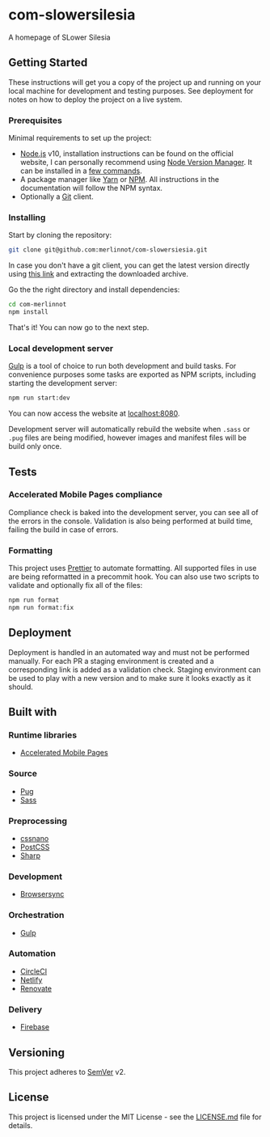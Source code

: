 # com-slowersilesia

A homepage of SLower Silesia

## Getting Started

These instructions will get you a copy of the project up and running on your
local machine for development and testing purposes. See deployment for notes on
how to deploy the project on a live system.

### Prerequisites

Minimal requirements to set up the project:

- [Node.js](https://nodejs.org/en) v10, installation instructions can be
  found on the official website, I can personally recommend using
  [Node Version Manager](https://github.com/creationix/nvm#readme). It can
  be installed in
  a [few commands](https://nodejs.org/en/download/package-manager/#nvm).
- A package manager like [Yarn](https://yarnpkg.com) or
  [NPM](https://www.npmjs.com). All instructions in the documentation will
  follow the NPM syntax.
- Optionally a [Git](https://git-scm.com) client.

### Installing

Start by cloning the repository:

```bash
git clone git@github.com:merlinnot/com-slowersiesia.git
```

In case you don't have a git client, you can get the latest version directly
using [this link](https://github.com/merlinnot/com-merlinnot/archive/master.zip)
and extracting the downloaded archive.

Go the the right directory and install dependencies:

```bash
cd com-merlinnot
npm install
```

That's it! You can now go to the next step.

### Local development server

[Gulp](http://gulpjs.com) is a tool of choice to run both development and
build tasks. For convenience purposes some tasks are exported as NPM scripts,
including starting the development server:

```bash
npm run start:dev
```

You can now access the website at [localhost:8080](http://localhost:8080).

Development server will automatically rebuild the website when `.sass` or `.pug`
files are being modified, however images and manifest files will be build only
once.

## Tests

### Accelerated Mobile Pages compliance

Compliance check is baked into the development server, you can see all of the
errors in the console. Validation is also being performed at build time,
failing the build in case of errors.

### Formatting

This project uses [Prettier](https://prettier.io) to automate formatting. All
supported files in use are being reformatted in a precommit hook. You can
also use two scripts to validate and optionally fix all of the files:

```bash
npm run format
npm run format:fix
```

## Deployment

Deployment is handled in an automated way and must not be performed manually.
For each PR a staging environment is created and a corresponding link is added
as a validation check. Staging environment can be used to play with a new
version and to make sure it looks exactly as it should.

## Built with

### Runtime libraries

- [Accelerated Mobile Pages](https://www.ampproject.org)

### Source

- [Pug](https://pugjs.org)
- [Sass](https://sass-lang.com)

### Preprocessing

- [cssnano](https://cssnano.co)
- [PostCSS](https://postcss.org)
- [Sharp](http://sharp.pixelplumbing.com)

### Development

- [Browsersync](https://browsersync.io)

### Orchestration

- [Gulp](https://gulpjs.com)

### Automation

- [CircleCI](https://circleci.com)
- [Netlify](https://www.netlify.com)
- [Renovate](https://renovatebot.com)

### Delivery

- [Firebase](https://firebase.google.com)

## Versioning

This project adheres to [SemVer](http://semver.org) v2.

## License

This project is licensed under the MIT License - see the
[LICENSE.md](LICENSE.md) file for details.
